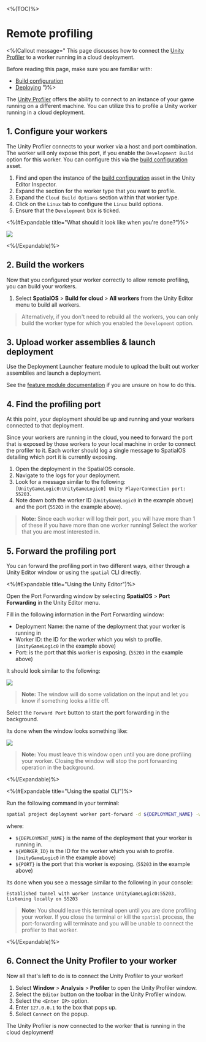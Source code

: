 <%(TOC)%>

# Remote profiling

<%(Callout message="
This page discusses how to connect the [Unity Profiler](https://docs.unity3d.com/Manual/Profiler.html) to a worker running in a cloud deployment. 

Before reading this page, make sure you are familiar with:

  * [Build configuration]({{urlRoot}}/modules/build-system/build-config)
  * [Deploying]({{urlRoot}}/modules/deployment-launcher/overview)
")%>

The [Unity Profiler](https://docs.unity3d.com/Manual/Profiler.html) offers the ability to connect to an instance of your game running on a different machine. You can utilize this to profile a Unity worker running in a cloud deployment.

## 1. Configure your workers

The Unity Profiler connects to your worker via a host and port combination. The worker will only expose this port, if you enable the `Development Build` option for this worker. You can configure this via the [build configuration]({{urlRoot}}/modules/build-system/build-config) asset.

1. Find and open the instance of the [build configuration]({{urlRoot}}/modules/build-system/build-config) asset in the Unity Editor Inspector.
2. Expand the section for the worker type that you want to profile.
3. Expand the `Cloud Build Options` section within that worker type.
4. Click on the `Linux` tab to configure the `Linux` build options.
5. Ensure that the `Development` box is ticked.

<%(#Expandable title="What should it look like when you're done?")%>

![]({{assetRoot}}assets/workflows/remote-profiling-build-config.png)

<%(/Expandable)%>

## 2. Build the workers

Now that you configured your worker correctly to allow remote profiling, you can build your workers.

1. Select **SpatialOS** > **Build for cloud** > **All workers** from the Unity Editor menu to build all workers.

> Alternatively, if you don't need to rebuild all the workers, you can only build the worker type for which you enabled the `Development` option.

## 3. Upload worker assemblies & launch deployment

Use the Deployment Launcher feature module to upload the built out worker assemblies and launch a deployment.

See the [feature module documentation]({{urlRoot}}/modules/deployment-launcher/overview) if you are unsure on how to do this.

## 4. Find the profiling port

At this point, your deployment should be up and running and your workers connected to that deployment.

Since your workers are running in the cloud, you need to forward the port that is exposed by those workers to your local machine in order to connect the profiler to it. Each worker should log a single message to SpatialOS detailing which port it is currently exposing.

1. Open the deployment in the SpatialOS console.
2. Navigate to the logs for your deployment.
3. Look for a message similar to the following: `[UnityGameLogic0:UnityGameLogic0] Unity PlayerConnection port: 55203.`
4. Note down both the worker ID (`UnityGameLogic0` in the example above) and the port (`55203` in the example above).

> **Note:** Since each worker will log their port, you will have more than 1 of these if you have more than one worker running! Select the worker that you are most interested in.

## 5. Forward the profiling port

You can forward the profiling port in two different ways, either through a Unity Editor window or using the `spatial` CLI directly.

<%(#Expandable title="Using the Unity Editor")%>

Open the Port Forwarding window by selecting **SpatialOS** > **Port Forwarding** in the Unity Editor menu.

Fill in the following information in the Port Forwarding window:

* Deployment Name: the name of the deployment that your worker is running in
* Worker ID: the ID for the worker which you wish to profile. (`UnityGameLogic0` in the example above)
* Port: is the port that this worker is exposing. (`55203` in the example above)

It should look similar to the following:

![]({{assetRoot}}assets/workflows/remote-profiling-window.png)

> **Note:** The window will do some validation on the input and let you know if something looks a little off.

Select the `Forward Port` button to start the port forwarding in the background.

Its done when the window looks something like:

![]({{assetRoot}}assets/workflows/remote-profiling-window-success.png)

> **Note:** You must leave this window open until you are done profiling your worker. Closing the window will stop the port forwarding operation in the background.

<%(/Expandable)%>

<%(#Expandable title="Using the spatial CLI")%>

Run the following command in your terminal:

```bash
spatial project deployment worker port-forward -d ${DEPLOYMENT_NAME} -w ${WORKER_ID} -p ${PORT}
```

where:

* `${DEPLOYMENT_NAME}` is the name of the deployment that your worker is running in.
* `${WORKER_ID}` is the ID for the worker which you wish to profile. (`UnityGameLogic0` in the example above)
* `${PORT}` is the port that this worker is exposing. (`55203` in the example above)

Its done when you see a message similar to the following in your console:

```text
Established tunnel with worker instance UnityGameLogic0:55203, listening locally on 55203
```

> **Note:** You should leave this terminal open until you are done profiling your worker. If you close the terminal or kill the `spatial` process, the port-forwarding will terminate and you will be unable to connect the profiler to that worker.

<%(/Expandable)%>

## 6. Connect the Unity Profiler to your worker

Now all that's left to do is to connect the Unity Profiler to your worker!

1. Select **Window** > **Analysis** > **Profiler** to open the Unity Profiler window.
2. Select the `Editor` button on the toolbar in the Unity Profiler window.
3. Select the `<Enter IP>` option.
4. Enter `127.0.0.1` to the box that pops up.
5. Select `Connect` on the popup.

The Unity Profiler is now connected to the worker that is running in the cloud deployment!
